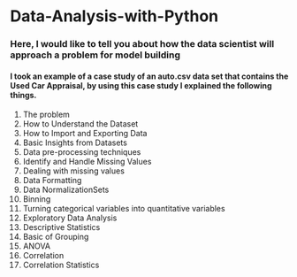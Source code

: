 # Data-Analysis-with-Python
### Here, I would like to tell you about how the data scientist will approach a problem for model building
#### I took an example of a case study of an auto.csv data set that contains the Used Car Appraisal, by using this case study I explained the following things. 
1. The problem
2. How to Understand the Dataset
3. How to Import and Exporting Data
4. Basic Insights from Datasets
5. Data pre-processing techniques
6. Identify and Handle Missing Values
7. Dealing with missing values
8. Data Formatting
9. Data NormalizationSets
10. Binning
11. Turning categorical variables into quantitative variables
12. Exploratory Data Analysis
13. Descriptive Statistics
14. Basic of Grouping
15. ANOVA
16. Correlation
17. Correlation Statistics
